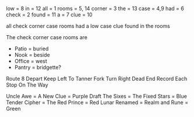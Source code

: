 low = 8
in = 12
all = 1
rooms = 5, 14
corner = 3
the = 13
case = 4,9
had = 6
check = 2
found = 11
a = 7
clue = 10

all check corner case rooms had a low case clue found in the rooms

The check corner case rooms are 
- Patio = buried
- Nook = beside
- Office = west
- Pantry = bridgette?

Route 8 Depart Keep Left To Tanner Fork Turn Right Dead End Record Each Stop On The Way

Uncle Awe = A New Clue = Purple
Draft The Sixes = The Fixed Stars = Blue
Tender Cipher = The Red Prince = Red
Lunar Renamed = Realm and Rune = Green